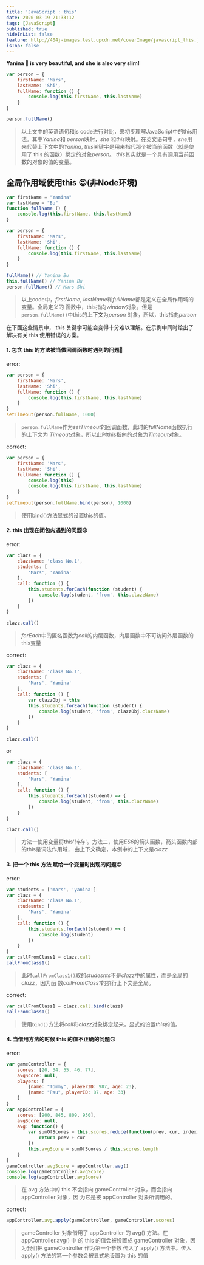 ```yaml
---
title: 'JavaScript : this'
date: 2020-03-19 21:33:12
tags: [JavaScript]
published: true
hideInList: false
feature: http://404j-images.test.upcdn.net/coverImage/javascript_this.jpg
isTop: false
---
```

**Yanina 👧 is very beautiful, and she is also very slim!**
```js
var person = {
    firstName: 'Mars',
    lastName: 'Shi',
    fullName: function () {
        console.log(this.firstName, this.lastName)
    }
}

person.fullName()
```
> 以上文中的英语语句和js code进行对比，来初步理解JavaScript中的this用法。其中*Yanina*和
> *person*映射，*she* 和*this*映射。在英文语句中，*she*用来代替上下文中的*Yanina*,
> *this*关键字是用来指代那个被当前函数（就是使用了 this 的函数）绑定的对象*person*。
> *this*其实就是一个具有调用当前函数的对象的值的变量。

## 全局作用域使用this 😉(非Node环境)
```js
var firstName = "Yanina"
var lastName = "Bu"
function fullName () {
    console.log(this.firstName, this.lastName)
}

var person = {
    firstName: 'Mars',
    lastName: 'Shi',
    fullName: function () {
        console.log(this.firstName, this.lastName)
    }
}

fullName() // Yanina Bu
this.fullName() // Yanina Bu
person.fullName() // Mars Shi
```
> 以上code中，*firstName*, *lastName*和*fullName*都是定义在全局作用域的变量。全局定义的
> 函数中，this指向*window*对象。但是`person.fullName()`中this的**上下文**为*person*
> 对象，所以，this指向*person*

在下面这些情景中， this 关键字可能会变得十分难以理解。在示例中同时给出了解决有关 this 使用错误的方案。
#### 1. 包含 this 的方法被当做回调函数时遇到的问题🤑

error:
```js
var person = {
    firstName: 'Mars',
    lastName: 'Shi',
    fullName: function () {
        console.log(this.firstName, this.lastName)
    }
}
setTimeout(person.fullName, 1000)
```
> `person.fullName`作为*setTimeout*的回调函数，此时的*fullName*函数执行的上下文为
> *Timeout*对象，所以此时this指向的对象为*Timeout*对象。

correct:
```js
var person = {
    firstName: 'Mars',
    lastName: 'Shi',
    fullName: function () {
        console.log(this)
        console.log(this.firstName, this.lastName)
    }
}
setTimeout(person.fullName.bind(person), 1000)
```
> 使用bind()方法显式的设置this的值。

#### 2. this 出现在闭包内遇到的问题😧

error:
```js
var clazz = {
    clazzName: 'class No.1',
    students: [
        'Mars', 'Yanina'
    ],
    call: function () {
        this.students.forEach(function (student) {
            console.log(student, 'from', this.clazzName)
        })
    }
}

clazz.call()
```
> *forEach*中的匿名函数为*call*的内层函数，内层函数中不可访问外层函数的this变量

correct:
```js
var clazz = {
    clazzName: 'class No.1',
    students: [
        'Mars', 'Yanina'
    ],
    call: function () {
        var clazzObj = this
        this.students.forEach(function (student) {
            console.log(student, 'from', clazzObj.clazzName)
        })
    }
}

clazz.call()
```
or
```js
var clazz = {
    clazzName: 'class No.1',
    students: [
        'Mars', 'Yanina'
    ],
    call: function () {
        this.students.forEach((student) => {
            console.log(student, 'from', this.clazzName)
        })
    }
}

clazz.call()
```
> 方法一使用变量将this'转存'。方法二，使用*ES6*的箭头函数，箭头函数内部的this是词法作用域，
> 由上下文确定，本例中的上下文是*clazz*

#### 3. 把一个 this 方法 赋给一个变量时出现的问题😌

error:
```js
var students = ['mars', 'yanina']
var clazz = {
    clazzName: 'class No.1',
    studesnts: [
        'Mars', 'Yanina'
    ],
    call: function () {
        this.students.forEach((student) => {
            console.log(student)
        })
    }
}
var callFromClass1 = clazz.call
callFromClass1()
```
> 此时`callFromClass1()`取的*studesnts*不是*clazz*中的属性，而是全局的*clazz*，因为函
> 数*callFromClass1*的执行上下文是全局。

correct:
```js
var callFromClass1 = clazz.call.bind(clazz)
callFromClass1()
```
> 使用`bind()`方法将*call*和*clazz*对象绑定起来，显式的设置*this*的值。

#### 4. 当借用方法的时候 this 的值不正确的问题🙃

error:
```js
var gameController = {
	scores: [20, 34, 55, 46, 77],
	avgScore: null,
	players: [
		{name: "Tommy", playerID: 987, age: 23},
		{name: "Pau", playerID: 87, age: 33}
	]
}
var appController = {
	scores: [900, 845, 809, 950],
	avgScore: null,
	avg: function() {
		var sumOfScores = this.scores.reduce(function(prev, cur, index, array) {
			return prev + cur
		})
		this.avgScore = sumOfScores / this.scores.length
	}
}
gameController.avgScore = appController.avg()
console.log(gameController.avgScore)
console.log(appController.avgScore)
```
> 在 avg 方法中的 this 不会指向 gameController 对象，而会指向 appController 对象，因
> 为它是被 appController 对象所调用的。

correct:
```js
appController.avg.apply(gameController, gameController.scores)
```
> gameController 对象借用了 appController 的 avg() 方法。在 appController.avg() 中
> 的 this 的值会被设置成 gameController 对象，因为我们把 gameController 作为第一个参数
> 传入了 apply() 方法中。传入 apply() 方法的第一个参数会被显式地设置为 this 的值
